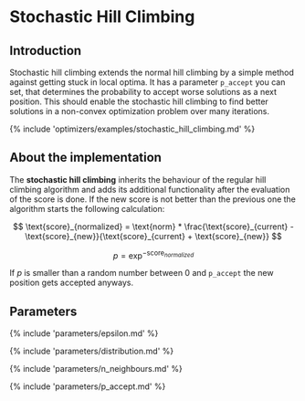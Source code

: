 # Stochastic Hill Climbing


## Introduction

Stochastic hill climbing extends the normal hill climbing by a simple method against getting 
stuck in local optima. It has a parameter `p_accept` you can set, 
that determines the probability to 
accept worse solutions as a next position. 
This should enable the stochastic hill climbing to find better solutions in
a non-convex optimization problem over many iterations.

{% include 'optimizers/examples/stochastic_hill_climbing.md' %}

## About the implementation

The **stochastic hill climbing** inherits the behaviour of the regular hill climbing algorithm and
adds its additional functionality after the evaluation of the score is done. 
If the new score is not better than the previous one the algorithm starts the following calculation:

$$
\text{score}_{normalized} = \text{norm} * \frac{\text{score}_{current} - \text{score}_{new}}{\text{score}_{current} + \text{score}_{new}}
$$

$$
p = \exp^{-\text{score}_{normalized}}
$$

If $p$ is smaller than a random number between 0 and `p_accept` the new position gets accepted anyways.



## Parameters

{% include 'parameters/epsilon.md' %}

{% include 'parameters/distribution.md' %}

{% include 'parameters/n_neighbours.md' %}

{% include 'parameters/p_accept.md' %}


